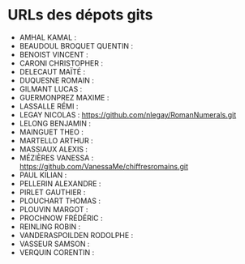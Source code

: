 # URLs des dépots gits

* AMHAL KAMAL :
* BEAUDOUL BROQUET  QUENTIN :
* BENOIST VINCENT :
* CARONI  CHRISTOPHER :
* DELECAUT  MAÏTÉ :
* DUQUESNE  ROMAIN  :
* GILMANT LUCAS :
* GUERMONPREZ MAXIME  :
* LASSALLE  RÉMI  :
* LEGAY NICOLAS : https://github.com/nlegay/RomanNumerals.git
* LELONG  BENJAMIN  :
* MAINGUET  THEO  :
* MARTELLO  ARTHUR  :
* MASSIAUX  ALEXIS  :
* MÉZIÈRES  VANESSA : https://github.com/VanessaMe/chiffresromains.git
* PAUL  KILIAN  :
* PELLERIN  ALEXANDRE :
* PIRLET  GAUTHIER  :
* PLOUCHART THOMAS  :
* PLOUVIN MARGOT  :
* PROCHNOW  FRÉDÉRIC  :
* REINLING  ROBIN :
* VANDERASPOILDEN RODOLPHE  :
* VASSEUR SAMSON  :
* VERQUIN CORENTIN  :
